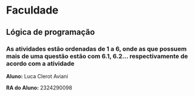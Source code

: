 # Faculdade

## Lógica de programação

### As atividades estão ordenadas de 1 a 6, onde as que possuem mais de uma questão estão com 6.1, 6.2... respectivamente de acordo com a atividade 

**Aluno:** Luca Clerot Aviani

**RA do Aluno:** 2324290098
